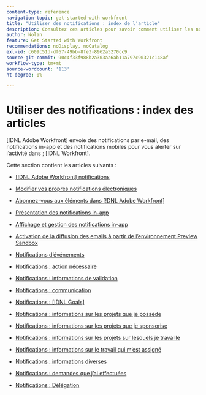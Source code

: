 ```yaml
---
content-type: reference
navigation-topic: get-started-with-workfront
title: "Utiliser des notifications : index de l'article"
description: Consultez ces articles pour savoir comment utiliser les notifications dans Adobe Workfront.
author: Nolan
feature: Get Started with Workfront
recommendations: noDisplay, noCatalog
exl-id: c609c51d-df67-49bb-8fe3-8962a5270cc9
source-git-commit: 90c4f33f988b2a303aa6ab11a797c90321c148af
workflow-type: tm+mt
source-wordcount: '113'
ht-degree: 0%

---
```


# Utiliser des notifications : index des articles

[!DNL Adobe Workfront] envoie des notifications par e-mail, des notifications in-app et des notifications mobiles pour vous alerter sur l’activité dans ; [!DNL Workfront].

<!-- Audited: 01/2024 -->

Cette section contient les articles suivants :

* [[!DNL Adobe Workfront] notifications](../../workfront-basics/using-notifications/wf-notifications.md)
* [Modifier vos propres notifications électroniques](../../workfront-basics/using-notifications/activate-or-deactivate-your-own-event-notifications.md)
* [Abonnez-vous aux éléments dans [!DNL Adobe Workfront]](../../workfront-basics/using-notifications/subscribe-to-items-in-workfront.md)
* [Présentation des notifications in-app](../../workfront-basics/using-notifications/in-app-notifications-overview.md)
* [Affichage et gestion des notifications in-app](../../workfront-basics/using-notifications/view-and-manage-in-app-notifications.md)
* [Activation de la diffusion des emails à partir de l’environnement Preview Sandbox](../../workfront-basics/using-notifications/enable-delivery-emails-from-preview-sandbox-environment.md)
* [Notifications d’événements](../../workfront-basics/using-notifications/event-notifications.md)

  <!--
  <li data-mc-conditions="QuicksilverOrClassic.Draft mode"><a href="../../workfront-basics/using-notifications/opt-out-of-email-notifications.md" class="MCXref xref" xrefformat="{para}">Opt out of email notifications</a> </li>
  -->

* [Notifications : action nécessaire](../../workfront-basics/using-notifications/notifications-action-needed.md)
* [Notifications : informations de validation](../../workfront-basics/using-notifications/notifications-approval-information.md)
* [Notifications : communication](../../workfront-basics/using-notifications/notifications-communication.md)
* [Notifications : [!DNL Goals]](../../workfront-basics/using-notifications/notifications-goals.md)
* [Notifications : informations sur les projets que je possède](../../workfront-basics/using-notifications/notifications-information-about-projects-i-own.md)
* [Notifications : informations sur les projets que je sponsorise](../../workfront-basics/using-notifications/notifications-information-about-projects-i-sponsor.md)
* [Notifications : informations sur les projets sur lesquels je travaille](../../workfront-basics/using-notifications/notifications-information-about-projects-im-on.md)
* [Notifications : informations sur le travail qui m’est assigné](../../workfront-basics/using-notifications/notifications-information-about-work-assigned-to-me.md)
* [Notifications : informations diverses](../../workfront-basics/using-notifications/notifications-misc-information.md)
* [Notifications : demandes que j’ai effectuées](../../workfront-basics/using-notifications/notifications-requests-i-have-made.md)
* [Notifications : Délégation](../../workfront-basics/using-notifications/notifications-delegation.md)
